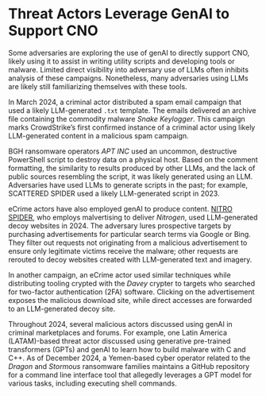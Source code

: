 # Threat Actors Leverage GenAI to Support CNO

Some adversaries are exploring the use of genAI to directly support CNO, likely using it to assist in writing utility scripts and developing tools or malware. Limited direct visibility into adversary use of LLMs often inhibits analysis of these campaigns. Nonetheless, many adversaries using LLMs are likely still familiarizing themselves with these tools.

In March 2024, a criminal actor distributed a spam email campaign that used a likely LLM-generated `.txt` template. The emails delivered an archive file containing the commodity malware *Snake Keylogger*. This campaign marks CrowdStrike’s first confirmed instance of a criminal actor using likely LLM-generated content in a malicious spam campaign.

BGH ransomware operators *APT INC* used an uncommon, destructive PowerShell script to destroy data on a physical host. Based on the comment formatting, the similarity to results produced by other LLMs, and the lack of public sources resembling the script, it was likely generated using an LLM. Adversaries have used LLMs to generate scripts in the past; for example, SCATTERED SPIDER used a likely LLM-generated script in 2023.

eCrime actors have also employed genAI to produce content. [NITRO SPIDER](#), who employs malvertising to deliver *Nitrogen*, used LLM-generated decoy websites in 2024. The adversary lures prospective targets by purchasing advertisements for particular search terms via Google or Bing. They filter out requests not originating from a malicious advertisement to ensure only legitimate victims receive the malware; other requests are rerouted to decoy websites created with LLM-generated text and imagery.

In another campaign, an eCrime actor used similar techniques while distributing tooling crypted with the *Davey* crypter to targets who searched for two-factor authentication (2FA) software. Clicking on the advertisement exposes the malicious download site, while direct accesses are forwarded to an LLM-generated decoy site.

Throughout 2024, several malicious actors discussed using genAI in criminal marketplaces and forums. For example, one Latin America (LATAM)-based threat actor discussed using generative pre-trained transformers (GPTs) and genAI to learn how to build malware with C and C++. As of December 2024, a Yemen-based cyber operator related to the *Dragon* and *Stormous* ransomware families maintains a GitHub repository for a command line interface tool that allegedly leverages a GPT model for various tasks, including executing shell commands.